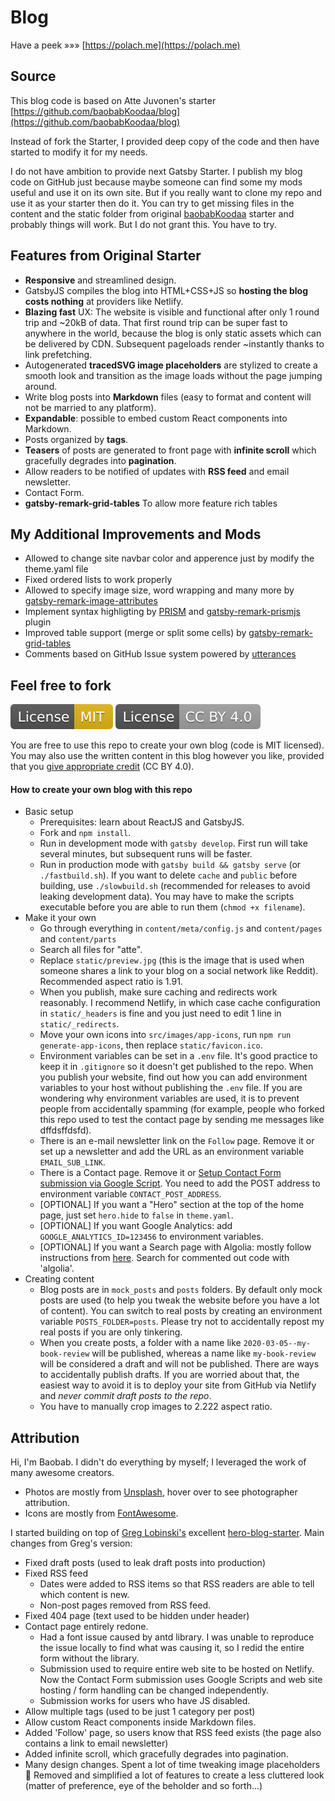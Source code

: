# Blog

Have a peek »»» [https://polach.me](https://polach.me)

## Source

This blog code is based on Atte Juvonen's starter [https://github.com/baobabKoodaa/blog](https://github.com/baobabKoodaa/blog)

Instead of fork the Starter, I provided deep copy of the code and then have started to modify it for my needs. 

I do not have ambition to provide next Gatsby Starter. I publish my blog code on GitHub just because maybe someone can find some my mods useful and use it on its own site. 
But if you really want to clone my repo and use it as your starter then do it.  You can try to get missing files in the content and the static folder from original [baobabKoodaa](https://github.com/baobabKoodaa/blog) starter and probably things will work. But I do not grant this. You have to try. 


## Features from Original Starter

- **Responsive** and streamlined design.
- GatsbyJS compiles the blog into HTML+CSS+JS so **hosting the blog costs nothing** at providers like Netlify.
- **Blazing fast** UX: The website is visible and functional after only 1 round trip and ~20kB of data. That first round trip can be super fast to anywhere in the world, because the blog is only static assets which can be delivered by CDN. Subsequent pageloads render ~instantly thanks to link prefetching.
- Autogenerated **tracedSVG image placeholders** are stylized to create a smooth look and transition as the image loads without the page jumping around.
- Write blog posts into **Markdown** files (easy to format and content will not be married to any platform).
- **Expandable**: possible to embed custom React components into Markdown.
- Posts organized by **tags**.
- **Teasers** of posts are generated to front page with **infinite scroll** which gracefully degrades into **pagination**.
- Allow readers to be notified of updates with **RSS feed** and email newsletter.
- Contact Form.
- **gatsby-remark-grid-tables** To allow more feature rich tables

## My Additional Improvements and Mods

- Allowed to change site navbar color and apperence just by modify the theme.yaml file
- Fixed ordered lists to work properly
- Allowed to specify image size, word wrapping and many more by [gatsby-remark-image-attributes](https://www.gatsbyjs.com/plugins/gatsby-remark-image-attributes/)
- Implement syntax highligting by [PRISM](https://prismjs.com/) and [gatsby-remark-prismjs](https://www.gatsbyjs.com/plugins/gatsby-remark-prismjs/) plugin
- Improved table support (merge or split some cells) by [gatsby-remark-grid-tables](https://www.gatsbyjs.com/plugins/gatsby-remark-grid-tables/)
- Comments based on GitHub Issue system powered by [utterances](https://utteranc.es)

## Feel free to fork

[![License: MIT](badge-mit.svg)](https://opensource.org/licenses/MIT)
[![License: CC BY 4.0](badge-cc.svg)](https://creativecommons.org/licenses/by/4.0/)

You are free to use this repo to create your own blog (code is MIT licensed). You may also use the written content in this blog however you like, provided that you [give appropriate credit](https://creativecommons.org/licenses/by/4.0) (CC BY 4.0).

#### How to create your own blog with this repo

- Basic setup
    - Prerequisites: learn about ReactJS and GatsbyJS.
    - Fork and `npm install`.
    - Run in development mode with `gatsby develop`. First run will take several minutes, but subsequent runs will be faster.
    - Run in production mode with `gatsby build && gatsby serve` (or `./fastbuild.sh`). If you want to delete `cache` and `public` before building, use `./slowbuild.sh` (recommended for releases to avoid leaking development data). You may have to make the scripts executable before you are able to run them (`chmod +x filename`).
- Make it your own
    - Go through everything in `content/meta/config.js` and `content/pages` and `content/parts`
    - Search all files for "atte".
    - Replace `static/preview.jpg` (this is the image that is used when someone shares a link to your blog on a social network like Reddit). Recommended aspect ratio is 1.91.
    - When you publish, make sure caching and redirects work reasonably. I recommend Netlify, in which case cache configuration in `static/_headers` is fine and you just need to edit 1 line in `static/_redirects`.
    - Move your own icons into `src/images/app-icons`, run `npm run generate-app-icons`, then replace `static/favicon.ico`.
    - Environment variables can be set in a `.env` file. It's good practice to keep it in `.gitignore` so it doesn't get published to the repo. When you publish your website, find out how you can add environment variables to your host without publishing the `.env` file. If you are wondering why environment variables are used, it is to prevent people from accidentally spamming (for example, people who forked this repo used to test the contact page by sending me messages like dffdsffdsfd).
    - There is an e-mail newsletter link on the `Follow` page. Remove it or set up a newsletter and add the URL as an environment variable `EMAIL_SUB_LINK`.
    - There is a Contact page. Remove it or [Setup Contact Form submission via Google Script](https://github.com/dwyl/learn-to-send-email-via-google-script-html-no-server). You need to add the POST address to environment variable `CONTACT_POST_ADDRESS`.
    - [OPTIONAL] If you want a "Hero" section at the top of the home page, just set `hero.hide` to `false` in `theme.yaml`.
    - [OPTIONAL] If you want Google Analytics: add `GOOGLE_ANALYTICS_ID=123456` to environment variables.
    - [OPTIONAL] If you want a Search page with Algolia: mostly follow instructions from [here](https://dev.greglobinski.com/setup-algolia-account/). Search for commented out code with 'algolia'.
- Creating content
    - Blog posts are in `mock_posts` and `posts` folders. By default only mock posts are used (to help you tweak the website before you have a lot of content). You can switch to real posts by creating an environment variable `POSTS_FOLDER=posts`. Please try not to accidentally repost my real posts if you are only tinkering.
    - When you create posts, a folder with a name like `2020-03-05--my-book-review` will be published, whereas a name like `my-book-review` will be considered a draft and will not be published. There are ways to accidentally publish drafts. If you are worried about that, the easiest way to avoid it is to deploy your site from GitHub via Netlify and _never commit draft posts to the repo_.
    - You have to manually crop images to 2.222 aspect ratio.

## Attribution

Hi, I'm Baobab. I didn't do everything by myself; I leveraged the work of many awesome creators.

- Photos are mostly from [Unsplash](https://www.unsplash.com/), hover over to see photographer attribution.
- Icons are mostly from [FontAwesome](https://origin.fontawesome.com/).

I started building on top of [Greg Lobinski's](https://github.com/greglobinski) excellent [hero-blog-starter](https://github.com/greglobinski/gatsby-starter-hero-blog/). Main changes from Greg's version:

- Fixed draft posts (used to leak draft posts into production)
- Fixed RSS feed
    - Dates were added to RSS items so that RSS readers are able to tell which content is new.
    - Non-post pages removed from RSS feed.
- Fixed 404 page (text used to be hidden under header)
- Contact page entirely redone.
    - Had a font issue caused by antd library. I was unable to reproduce the issue locally to find what was causing it, so I redid the entire form without the library.
    - Submission used to require entire web site to be hosted on Netlify. Now the Contact Form submission uses Google Scripts and web site hosting / form handling can be changed independently.
    - Submission works for users who have JS disabled.
- Allow multiple tags (used to be just 1 category per post)
- Allow custom React components inside Markdown files.
- Added 'Follow' page, so users know that RSS feed exists (the page also contains a link to email newsletter)
- Added infinite scroll, which gracefully degrades into pagination.
- Many design changes. Spent a lot of time tweaking image placeholders :gem: Removed and simplified a lot of features to create a less cluttered look (matter of preference, eye of the beholder and so forth...)


